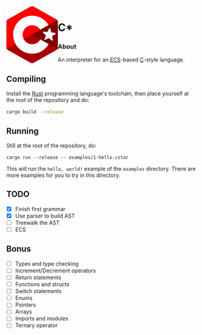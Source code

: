 <img align="left" alt="" src="logo.svg" height="150"/>

# C*

### About

An interpreter for an [ECS](https://en.wikipedia.org/wiki/Entity_component_system)-based [C](https://en.wikipedia.org/wiki/C_(programming_language))-style language.

## Compiling

Install the [Rust](https://www.rust-lang.org/) programming language's toolchain, then place yourself at the root of the repository and do:
```sh
cargo build --release
```

## Running

Still at the root of the repository, do:
```
cargo run --release -- examples/1-hello.cstar
```

This will run the `hello, world!` example of the `examples` directory. There are more examples for you to try in this directory.

## TODO

- [x] Finish first grammar
- [x] Use parser to build AST
- [ ] Treewalk the AST
- [ ] ECS

## Bonus

- [ ] Types and type checking
- [ ] Increment/Decrement operators
- [ ] Return statements
- [ ] Functions and structs
- [ ] Switch statements
- [ ] Enums
- [ ] Pointers
- [ ] Arrays
- [ ] Imports and modules
- [ ] Ternary operator